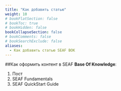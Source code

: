 ```yaml
---
title: "Как добавить статью"
weight: 10
# bookFlatSection: false
# bookToc: true
# bookHidden: false
bookCollapseSection: false
# bookComments: false
# bookSearchExclude: false
aliases:
  - Как добавить статью SEAF BOK
---
```



##Как оформить контент в SEAF **Base Of Knowledge**:
1. Пост
2. SEAF Fundamentals
3. SEAF QuickStart Guide